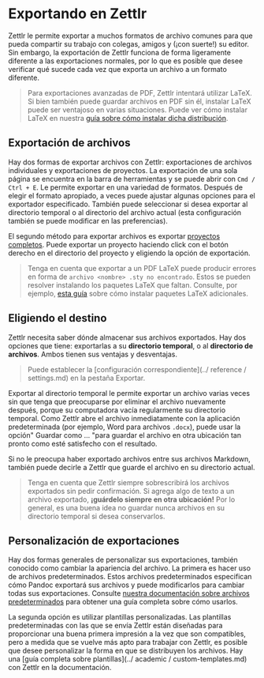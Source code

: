 # Exportando en Zettlr

Zettlr le permite exportar a muchos formatos de archivo comunes para que pueda compartir su trabajo con colegas, amigos y (¡con suerte!) su editor. Sin embargo, la exportación de Zettlr funciona de forma ligeramente diferente a las exportaciones normales, por lo que es posible que desee verificar qué sucede cada vez que exporta un archivo a un formato diferente.

> Para exportaciones avanzadas de PDF, Zettlr intentará utilizar LaTeX. Si bien también puede guardar archivos en PDF sin él, instalar LaTeX puede ser ventajoso en varias situaciones. Puede ver cómo instalar LaTeX en nuestra [guía sobre cómo instalar dicha distribución](../installing-latex.md).

## Exportación de archivos

Hay dos formas de exportar archivos con Zettlr: exportaciones de archivos individuales y exportaciones de proyectos. La exportación de una sola página se encuentra en la barra de herramientas y se puede abrir con `Cmd / Ctrl + E`. Le permite exportar en una variedad de formatos. Después de elegir el formato apropiado, a veces puede ajustar algunas opciones para el exportador especificado. También puede seleccionar si desea exportar al directorio temporal o al directorio del archivo actual (esta configuración también se puede modificar en las preferencias).

El segundo método para exportar archivos es exportar [proyectos completos](../académico/proyectos.md). Puede exportar un proyecto haciendo click con el botón derecho en el directorio del proyecto y eligiendo la opción de exportación.

> Tenga en cuenta que exportar a un PDF LaTeX puede producir errores en forma de `archivo <nombre> .sty no encontrado`. Estos se pueden resolver instalando los paquetes LaTeX que faltan. Consulte, por ejemplo, [esta guía](https://en.wikibooks.org/wiki/LaTeX/Installing_Extra_Packages) sobre cómo instalar paquetes LaTeX adicionales.

## Eligiendo el destino

Zettlr necesita saber dónde almacenar sus archivos exportados. Hay dos opciones que tiene: exportarlas a su **directorio temporal**, o al **directorio de archivos**. Ambos tienen sus ventajas y desventajas.

> Puede establecer la [configuración correspondiente](../ reference / settings.md) en la pestaña Exportar.

Exportar al directorio temporal le permite exportar un archivo varias veces sin que tenga que preocuparse por eliminar el archivo nuevamente después, porque su computadora vacía regularmente su directorio temporal. Como Zettlr abre el archivo inmediatamente con la aplicación predeterminada (por ejemplo, Word para archivos `.docx`), puede usar la opción" Guardar como ... "para guardar el archivo en otra ubicación tan pronto como esté satisfecho con el resultado.

Si no le preocupa haber exportado archivos entre sus archivos Markdown, también puede decirle a Zettlr que guarde el archivo en su directorio actual.

> Tenga en cuenta que Zettlr siempre sobrescribirá los archivos exportados sin pedir confirmación. Si agrega algo de texto a un archivo exportado, **¡guárdelo siempre en otra ubicación!** Por lo general, es una buena idea no guardar nunca archivos en su directorio temporal si desea conservarlos.

## Personalización de exportaciones

Hay dos formas generales de personalizar sus exportaciones, también conocido como cambiar la apariencia del archivo. La primera es hacer uso de archivos predeterminados. Estos archivos predeterminados especifican cómo Pandoc exportará sus archivos y puede modificarlos para cambiar todas sus exportaciones. Consulte [nuestra documentación sobre archivos predeterminados](defaults-files.md) para obtener una guía completa sobre cómo usarlos.

La segunda opción es utilizar plantillas personalizadas. Las plantillas predeterminadas con las que se envía Zettlr están diseñadas para proporcionar una buena primera impresión a la vez que son compatibles, pero a medida que se vuelve más apto para trabajar con Zettlr, es posible que desee personalizar la forma en que se distribuyen los archivos. Hay una [guía completa sobre plantillas](../ academic / custom-templates.md) con Zettlr en la documentación.
